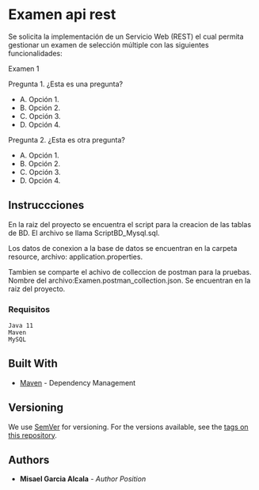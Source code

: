 # Examen api rest
Se solicita la implementación de un Servicio Web (REST) el cual permita gestionar un examen de selección múltiple con las siguientes funcionalidades:

Examen 1

Pregunta 1. ¿Esta es una pregunta?
* A. Opción 1.
* B. Opción 2.
* C. Opción 3.
* D. Opción 4.

Pregunta 2. ¿Esta es otra pregunta?
* A. Opción 1.
* B. Opción 2.
* C. Opción 3.
* D. Opción 4.

## Instruccciones
En la raiz del proyecto se encuentra el script para la creacion de las tablas de BD. El archivo se llama ScriptBD_Mysql.sql.

Los datos de conexion a la base de datos se encuentran en la carpeta resource, archivo: application.properties.

Tambien se comparte el achivo de colleccion de postman para la pruebas. Nombre del archivo:Examen.postman_collection.json. Se encuentran en la raiz del proyecto.


### Requisitos

```
Java 11
Maven
MySQL
```


## Built With

* [Maven](https://maven.apache.org/) - Dependency Management

## Versioning

We use [SemVer](http://semver.org/) for versioning. For the versions available, see the [tags on this repository](https://github.com/your/project/tags). 

## Authors

* **Misael Garcia Alcala** - *Author Position*